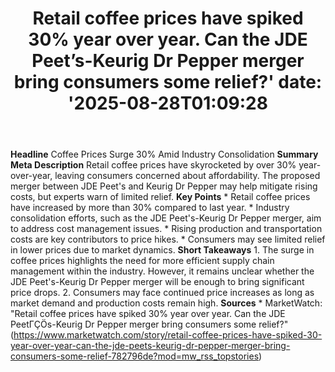 ﻿---
title: "Retail coffee prices have spiked 30% year over year. Can the JDE Peet’s-Keurig Dr Pepper merger bring consumers some relief?'
date: '2025-08-28T01:09:28"
category: "Markets"
summary: ""
slug: "retail coffee prices have spiked 30 year over year can the j"
source_urls:
  - "https://www.marketwatch.com/story/retail-coffee-prices-have-spiked-30-year-over-year-can-the-jde-peets-keurig-dr-pepper-merger-bring-consumers-some-relief-782796de?mod=mw_rss_topstories"
seo:
  title: "Retail coffee prices have spiked 30% year over year. Can the JDE Peet’s-Keurig Dr Pepper merger bring consumers some relief? | Hash n Hedge'
  description: '"
  keywords: ["news", "markets", "brief"]
---
**Headline** Coffee Prices Surge 30% Amid Industry Consolidation  **Summary Meta Description** Retail coffee prices have skyrocketed by over 30% year-over-year, leaving consumers concerned about affordability. The proposed merger between JDE Peet's and Keurig Dr Pepper may help mitigate rising costs, but experts warn of limited relief.  **Key Points**  * Retail coffee prices have increased by more than 30% compared to last year. * Industry consolidation efforts, such as the JDE Peet's-Keurig Dr Pepper merger, aim to address cost management issues. * Rising production and transportation costs are key contributors to price hikes. * Consumers may see limited relief in lower prices due to market dynamics.  **Short Takeaways**  1. The surge in coffee prices highlights the need for more efficient supply chain management within the industry. However, it remains unclear whether the JDE Peet's-Keurig Dr Pepper merger will be enough to bring significant price drops. 2. Consumers may face continued price increases as long as market demand and production costs remain high.  **Sources** * MarketWatch: "Retail coffee prices have spiked 30% year over year. Can the JDE PeetΓÇÖs-Keurig Dr Pepper merger bring consumers some relief?" (https://www.marketwatch.com/story/retail-coffee-prices-have-spiked-30-year-over-year-can-the-jde-peets-keurig-dr-pepper-merger-bring-consumers-some-relief-782796de?mod=mw_rss_topstories) 
